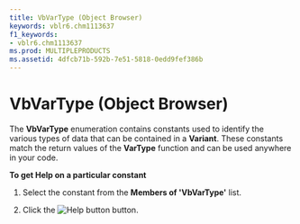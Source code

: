 ```yaml
---
title: VbVarType (Object Browser)
keywords: vblr6.chm1113637
f1_keywords:
- vblr6.chm1113637
ms.prod: MULTIPLEPRODUCTS
ms.assetid: 4dfcb71b-592b-7e51-5818-0edd9fef386b
---
```



# VbVarType (Object Browser)

The  **VbVarType** enumeration contains constants used to identify the various types of data that can be contained in a **Variant**. These constants match the return values of the **VarType** function and can be used anywhere in your code.

 **To get Help on a particular constant**




1. Select the constant from the  **Members of 'VbVarType'** list.
    
2. Click the 
![Help button](images/but_help_ZA01201583.gif) button.
    


